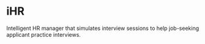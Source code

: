 # iHR
Intelligent HR manager that simulates interview sessions to help job-seeking applicant practice interviews.
